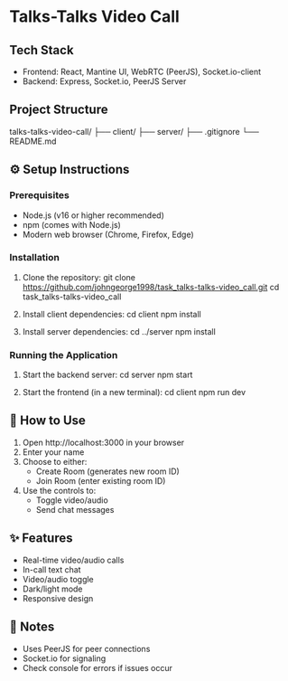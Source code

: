 # Talks-Talks Video Call

## Tech Stack
- Frontend: React, Mantine UI, WebRTC (PeerJS), Socket.io-client
- Backend: Express, Socket.io, PeerJS Server

## Project Structure
talks-talks-video-call/
├── client/
├── server/
├── .gitignore
└── README.md

## ⚙️ Setup Instructions

### Prerequisites
- Node.js (v16 or higher recommended)
- npm (comes with Node.js)
- Modern web browser (Chrome, Firefox, Edge)

### Installation
1. Clone the repository:
git clone https://github.com/johngeorge1998/task_talks-talks-video_call.git
cd task_talks-talks-video_call

2. Install client dependencies:
cd client
npm install

3. Install server dependencies:
cd ../server
npm install

### Running the Application
1. Start the backend server:
cd server
npm start

2. Start the frontend (in a new terminal):
cd client
npm run dev

## 🚀 How to Use
1. Open http://localhost:3000 in your browser
2. Enter your name
3. Choose to either:
   - Create Room (generates new room ID)
   - Join Room (enter existing room ID)
4. Use the controls to:
   - Toggle video/audio
   - Send chat messages

## ✨ Features
- Real-time video/audio calls
- In-call text chat
- Video/audio toggle
- Dark/light mode
- Responsive design

## 📝 Notes
- Uses PeerJS for peer connections
- Socket.io for signaling
- Check console for errors if issues occur

